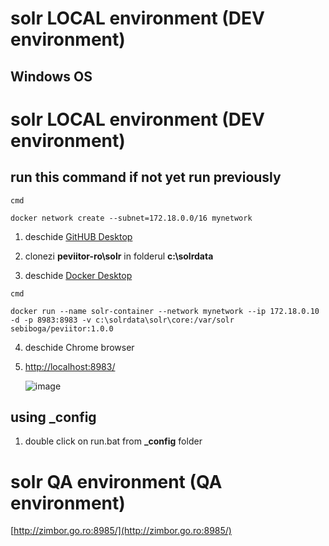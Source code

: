 # solr LOCAL environment (DEV environment)

## Windows OS


# solr LOCAL  environment (DEV environment)
## run this command if not yet run previously
`cmd`
```
docker network create --subnet=172.18.0.0/16 mynetwork
```


1. deschide
[GitHUB Desktop](https://desktop.github.com/)
2. clonezi **peviitor-ro\solr** in folderul **c:\solrdata**

3. deschide
[Docker Desktop](https://www.docker.com/products/docker-desktop/)

`cmd`
```
docker run --name solr-container --network mynetwork --ip 172.18.0.10 -d -p 8983:8983 -v c:\solrdata\solr\core:/var/solr sebiboga/peviitor:1.0.0
```
4. deschide Chrome browser
5. [http://localhost:8983/](http://localhost:8983/)

   ![image](https://github.com/peviitor-ro/solr/assets/41440889/88af14d4-7906-4178-8f80-f601f8d44207)



## using _config
1. double click on run.bat from **_config** folder

# solr QA environment (QA environment)
[http://zimbor.go.ro:8985/](http://zimbor.go.ro:8985/)


